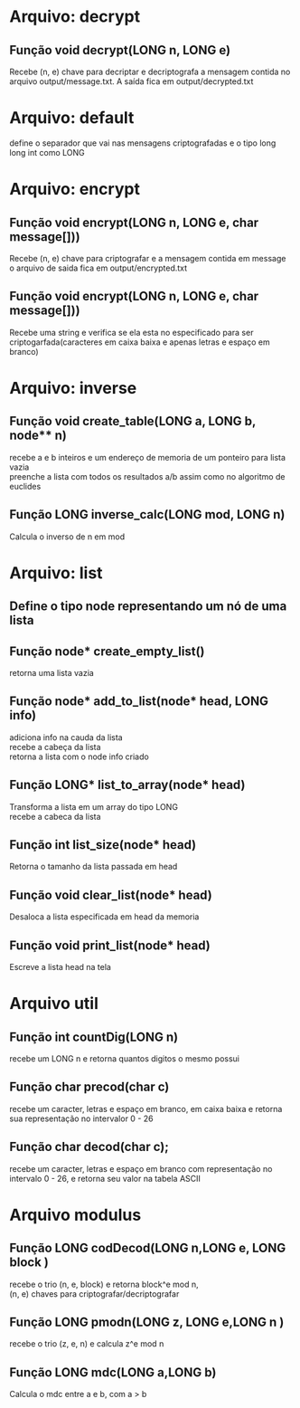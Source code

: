 <h1>Arquivo: decrypt</h1>

<h2>Função void decrypt(LONG n, LONG e)</h2>
<p>Recebe (n, e) chave para decriptar e decriptografa a mensagem contida no arquivo output/message.txt. A saída fica em output/decrypted.txt</p>

<h1>Arquivo: default</h1>

<p>define o separador que vai nas mensagens criptografadas e o tipo long long int como LONG</p>

<h1>Arquivo: encrypt</h1>

<h2>Função void encrypt(LONG n, LONG e, char message[]))</h2>
<p>Recebe (n, e) chave para criptografar e a mensagem contida em message</br>
o arquivo de saida fica em output/encrypted.txt
</p>
<h2>Função void encrypt(LONG n, LONG e, char message[]))</h2>
<p>Recebe uma string e verifica se ela esta no especificado para ser criptogarfada(caracteres em caixa baixa e apenas letras e espaço em branco)</p>


<h1>Arquivo: inverse</h1>

<h2>Função void create_table(LONG a, LONG b, node** n)</h2>
<p> recebe a e b inteiros e um endereço de memoria de um ponteiro para lista vazia</br>
preenche a lista com todos os resultados a/b assim como no algoritmo de euclides
</p>
<h2>Função LONG inverse_calc(LONG mod, LONG n)</h2>
<p>Calcula o inverso de n em mod</p>

<h1>Arquivo: list</h1>

<h2>Define o tipo node representando um nó de uma lista</h2>

<h2>Função node* create_empty_list()</h2>
<p>retorna uma lista vazia</p>

<h2>Função node* add_to_list(node* head, LONG info)</h2>
<p>adiciona info na cauda da lista</br>
recebe a cabeça da lista</br>
retorna a lista com o node info criado
</p>

<h2>Função LONG* list_to_array(node* head)</h2>
<p>Transforma a lista em um array do tipo LONG<br/>
recebe a cabeca da lista
</p>

<h2>Função int list_size(node* head)</h2>
<p>Retorna o tamanho da lista passada em head</p>

<h2>Função void clear_list(node* head)</h2>
<p>Desaloca a lista especificada em head da memoria</p>

<h2>Função void print_list(node* head)</h2>
<p>Escreve a lista head na tela</p>

<h1>Arquivo util</h1>
<h2>Função int countDig(LONG n)</h2>
<p>recebe um LONG n e retorna quantos digitos o mesmo possui</p>

<h2>Função char precod(char c)</h2>
<p>recebe um caracter, letras e espaço em branco, em caixa baixa e retorna sua representação no intervalor 0 - 26</p>

<h2>Função char decod(char c);</h2>
<p>recebe um caracter, letras e espaço em branco com representação no intervalo 0 - 26, e retorna seu valor na tabela ASCII</p>

<h1>Arquivo modulus</h1>

<h2>Função LONG codDecod(LONG n,LONG e, LONG block )</h2>

<p>recebe o trio (n, e, block) e retorna block^e mod n,<br/>
(n, e) chaves para criptografar/decriptografar</p>

<h2>Função LONG pmodn(LONG z, LONG e,LONG n )</h2>

<p>recebe o trio (z, e, n) e calcula z^e mod n</p>

<h2>Função LONG mdc(LONG a,LONG b)</h2>

<p>Calcula o mdc entre a e b, com a > b</p>



